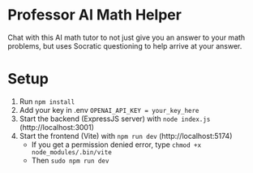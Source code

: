 # Professor AI Math Helper
Chat with this AI math tutor to not just give you an answer to your math problems, but uses Socratic questioning to help arrive at your answer.
# Setup
1. Run ```npm install```
2. Add your key in .env ```OPENAI_API_KEY = your_key_here```
3. Start the backend (ExpressJS server) with ```node index.js``` (http://localhost:3001)
4. Start the frontend (Vite) with ```npm run dev``` (http://localhost:5174)
   - If you get a permission denied error, type ```chmod +x node_modules/.bin/vite```
   - Then ```sudo npm run dev```
